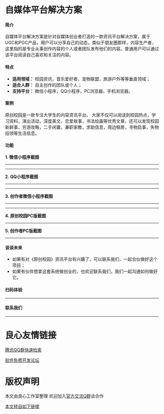 # 自媒体平台解决方案

#### 简介

自媒体平台解决方案是针对自媒体创业者打造的一款资讯平台解决方案，属于UGC和PGC产品，用户可以分享自己的动态，类似于朋友圈那样，内容生产者，这里指的是专业从事创作内容的个人或者团队发布他们的内容。普通用户可以通过该平台阅读自己喜欢和关注的内容。

#### 特点

-  **适用领域：** 校园资讯，音乐爱好者，宠物联盟，旅游户外等等垂直领域；
-  **适合人群：** 自主创作的团队或个人；
-  **支持平台：** 微信小程序，QQ小程序，PC浏览器，手机浏览器。

#### 案例
  
原创校园是一款专注大学生的内容资讯平台。
大家不仅可以阅读到校园热点，学习资料，演出活动，深度美文，恋爱故事，书法绘画等优秀文章，还可以发现校园新鲜事，穷游攻略，二手闲置，兼职家教，求助信息，周边租房，寻物启事，失物招领等生活信息。

#### 功能

 **1. 微信小程序截图** 
  
 
 

---------------------------------------

 
 

---------------------------------------

 **2. QQ小程序截图** 

 
 

---------------------------------------

 
 

---------------------------------------

 **3. 创作者微信小程序截图** 

 
 

---------------------------------------

 
 

---------------------------------------

 **4. 原创校园PC版截图** 

 
 

---------------------------------------

**5. 创作者PC版截图** 

 
 
 
 
 

---------------------------------------

#### 谈谈未来

- 如果有对《原创校园》资讯平台有兴趣了，可以联系我们，一起合伙做好这个项目；
- 如果有伙伴想拿这套系统做创业的，也欢迎联系我们，我们一起沟通如何做好它。

#### 扫码体验

 
 
 

---------------------------------------

#### 联系我们

 

---------------------------------------


 # 良心友情链接

[腾讯QQ群快速检索](http://u.720life.cn/s/8cf73f7c)

[软件免费开发论坛](http://u.720life.cn/s/bbb01dc0)

# 版权声明 

本文由良心工作室整理 欢迎加入[官方交流Q群](https://u.720life.cn/s/f2316816)谈合作

[本文转自如下链接](http://u.720life.cn/g/2e71d0f0a5c601172267ba20d3a43c6efaa3d35a45db1b1fef220835fffb28b421c285ec4aab5ebfe004655756b1c82f43cfd6b02039d345bb9de1688f345178d30d1c12181f47afb29375d52758d107)